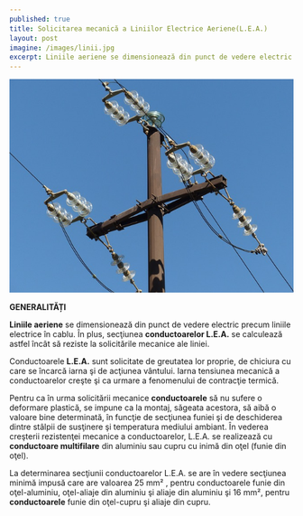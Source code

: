 ```yaml
---
published: true
title: Solicitarea mecanică a Liniilor Electrice Aeriene(L.E.A.) 
layout: post
imagine: /images/linii.jpg
excerpt: Liniile aeriene se dimensionează din punct de vedere electric precum liniile electrice în cablu.
---
```


![Electrician, Home-Electric](/images/linii.jpg)


**GENERALITĂȚI**

**Liniile aeriene** se dimensionează din punct de vedere electric precum liniile electrice în cablu. În plus, secţiunea **conductoarelor L.E.A.** se calculează astfel încât să reziste la solicitările mecanice ale liniei.

Conductoarele **L.E.A.** sunt solicitate de greutatea lor proprie, de chiciura cu care se încarcă iarna şi de acţiunea vântului. Iarna tensiunea mecanică a conductoarelor creşte şi ca urmare a fenomenului de contracţie termică.

Pentru ca în urma solicitării mecanice **conductoarele** să nu sufere o deformare plastică, se impune ca la montaj, săgeata acestora, să aibă o valoare bine determinată, în funcţie de secţiunea funiei şi de deschiderea dintre stâlpii de susţinere şi temperatura mediului ambiant. În vederea creşterii rezistenţei mecanice a conductoarelor, L.E.A. se realizează cu **conductoare multifilare** din aluminiu sau cupru cu inimă din oţel (funie din oţel).

La determinarea secţiunii conductoarelor L.E.A. se are în vedere secţiunea minimă impusă care are valoarea 25 mm&sup2; , pentru conductoarele funie din oţel-aluminiu, oţel-aliaje din aluminiu şi aliaje din aluminiu şi 16 mm&sup2;, pentru **conductoarele** funie din oţel-cupru şi aliaje din cupru.